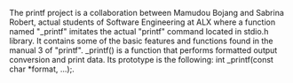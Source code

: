 The printf project is a collaboration between Mamudou Bojang and Sabrina Robert, actual students of Software Engineering at ALX where a function named "_printf" imitates the actual "printf" command located in stdio.h library. It contains some of the basic features and functions found in the manual 3 of "printf". _printf() is a function that performs formatted output conversion and print data. Its prototype is the following: int _printf(const char *format, ...);.
